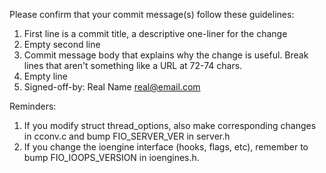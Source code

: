 Please confirm that your commit message(s) follow these guidelines:

1. First line is a commit title, a descriptive one-liner for the change
2. Empty second line
3. Commit message body that explains why the change is useful. Break lines that
   aren't something like a URL at 72-74 chars.
4. Empty line
5. Signed-off-by: Real Name <real@email.com>

Reminders:

1. If you modify struct thread_options, also make corresponding changes in
   cconv.c and bump FIO_SERVER_VER in server.h
2. If you change the ioengine interface (hooks, flags, etc), remember to bump
   FIO_IOOPS_VERSION in ioengines.h.
